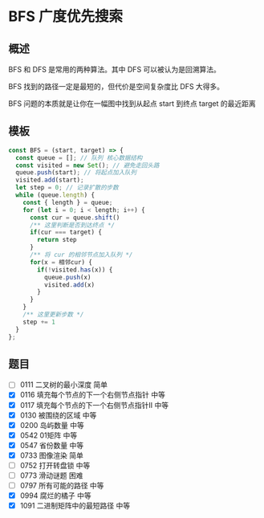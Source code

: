# BFS 广度优先搜索

## 概述

BFS 和 DFS 是常用的两种算法。其中 DFS 可以被认为是回溯算法。

BFS 找到的路径一定是最短的，但代价是空间复杂度比 DFS 大得多。

BFS 问题的本质就是让你在一幅图中找到从起点 start 到终点 target 的最近距离

## 模板

```js
const BFS = (start, target) => {
  const queue = []; // 队列 核心数据结构
  const visited = new Set(); // 避免走回头路
  queue.push(start); // 将起点加入队列
  visited.add(start);
  let step = 0; // 记录扩散的步数
  while (queue.length) {
    const { length } = queue;
    for (let i = 0; i < length; i++) {
      const cur = queue.shift()
      /** 这里判断是否到达终点 */
      if(cur === target) {
        return step
      }
      /** 将 cur 的相邻节点加入队列 */
      for(x = 相邻cur) {
        if(!visited.has(x)) {
          queue.push(x)
          visited.add(x)
        }
      }
    }
    /** 这里更新步数 */
    step += 1
  }
};
```

## 题目

- [ ] 0111 二叉树的最小深度 简单
- [x] 0116 填充每个节点的下一个右侧节点指针 中等
- [x] 0117 填充每个节点的下一个右侧节点指针II 中等
- [x] 0130 被围绕的区域 中等
- [x] 0200 岛屿数量 中等
- [x] 0542 01矩阵 中等
- [x] 0547 省份数量 中等
- [x] 0733 图像渲染 简单
- [ ] 0752 打开转盘锁 中等
- [ ] 0773 滑动谜题 困难
- [ ] 0797 所有可能的路径 中等
- [x] 0994 腐烂的橘子 中等
- [x] 1091 二进制矩阵中的最短路径 中等
